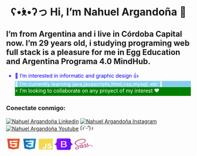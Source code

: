 <h1 align="center">  ʕ•́ᴥ•̀ʔっ  Hi, I’m Nahuel Argandoña 🙊 </h1>
<h2 align="left"> I’m from Argentina and i live in Córdoba Capital now. I’m 29 years old,  i studying programing web full stack is a pleasure for me in Egg Education and Argentina Programa 4.0 MindHub.</h2> 
<ul>
  <li style="color: blue;">👀 I’m interested in informatic and graphic design 👍</li>
  <li style="color: white; background-color: skyblue;">👋 I’m currently learning java,javascripts,html,css,mysql, etc 🤔</li>
  <li style="color: white; background-color: green;">⚡ I’m looking to collaborate on any proyect of my interest ❤</li>
  </ul>
 
<h3 align="left">
        Conectate conmigo:
</h3>
    <p align="left">
        <a 
         href="https://www.linkedin.com/in/aubar48/" rel="nofollow"><img align="center"
                src="https://raw.githubusercontent.com/rahuldkjain/github-profile-readme-generator/master/src/images/icons/Social/linked-in-alt.svg"
                alt="Nahuel Argandoña Linkedin" height="40" width="40" style="max-width: 100%;"></a>
        <a href="https://www.instagram.com/aubar48/?hl=es-la" rel="nofollow"><img align="center"
                src="https://raw.githubusercontent.com/rahuldkjain/github-profile-readme-generator/master/src/images/icons/Social/instagram.svg"
                alt="Nahuel Argandoña Instagram" height="30" width="40" style="max-width: 100%;"></a>
        <a href="https://www.youtube.com/channel/UCv3dFEz4UJQtPJxBWl8npPg" rel="nofollow"><img align="center"
                src="https://raw.githubusercontent.com/rahuldkjain/github-profile-readme-generator/master/src/images/icons/Social/youtube.svg"
                alt="Nahuel Argandoña Youtube" height="40" width="40" style="max-width: 100%;"></a>
                                                            (ง︡'-'︠)ง
    </p>

<img align="center" alt="HTML" height="30" width="40" src="https://raw.githubusercontent.com/devicons/devicon/master/icons/html5/html5-original.svg"> <img align="center" alt="CSS" height="30" width="40" src="https://raw.githubusercontent.com/devicons/devicon/master/icons/css3/css3-original.svg"> <img align="center" alt="JS" height="30" width="40" src="https://raw.githubusercontent.com/devicons/devicon/master/icons/javascript/javascript-plain.svg"> <img align="center" alt="Bootstrap" height="40" width="50" src="https://raw.githubusercontent.com/devicons/devicon/master/icons/bootstrap/bootstrap-original.svg"> <img align="center" alt="SASS" height="40" width="50" src="https://raw.githubusercontent.com/devicons/devicon/master/icons/sass/sass-original.svg">
<!---
Nahuel Argandoña is a ✨ special ✨ repository because its `README.md` (this file) appears on your GitHub profile- 
-->

